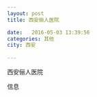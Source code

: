 ```yaml
--- 
layout: post 
title: 西安俪人医院

date:   2016-05-03 13:39:56 
categories: 其他  
city: 西安
  
--- 
```

   
西安俪人医院

信息

